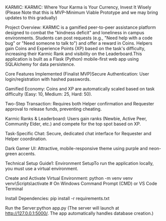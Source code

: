 KARMIC: KARMIC: Where Your Karma is Your Currency, Invest It Wisely
(Please Note that this is MVP-Minimum Viable Prototype and we may bring updates to this gradually)

Project Overview: KARMIC is a gamified peer-to-peer assistance platform designed to combat the "kindness deficit" and loneliness in campus environments. Students can post requests (e.g., "Need help with a code bug" or "Need someone to talk to") and offer a reward in Coins. Helpers gain Coins and Experience Points (XP) based on the task's difficulty, increasing their Karmic Rank and visibility on the Leaderboard.This application is built as a Flask (Python) mobile-first web app using SQLAlchemy for data persistence.

Core Features Implemented (Finalist MVP)Secure Authentication: User login/registration with hashed passwords.

Gamified Economy: Coins and XP are automatically scaled based on task difficulty (Easy: 10, Medium: 25, Hard: 50).

Two-Step Transaction: Requires both Helper confirmation and Requester approval to release funds, preventing cheating.

Karmic Ranks & Leaderboard: Users gain ranks (Newbie, Active Peer, Community Elder, etc.) and compete for the top spot based on XP.

Task-Specific Chat: Secure, dedicated chat interface for Requester and Helper coordination.

Dark Gamer UI: Attractive, mobile-responsive theme using purple and neon-green accents.

Technical Setup Guide1: Environment SetupTo run the application locally, you must use a virtual environment.

Create and Activate Virtual Environment: python -m venv venv
venv\Scripts\activate  # On Windows Command Prompt (CMD) or VS Code Terminal

Install Dependencies: pip install -r requirements.txt

Run the Server:python app.py
(The server will launch at http://127.0.0.1:5000/. The app automatically handles database creation.)

